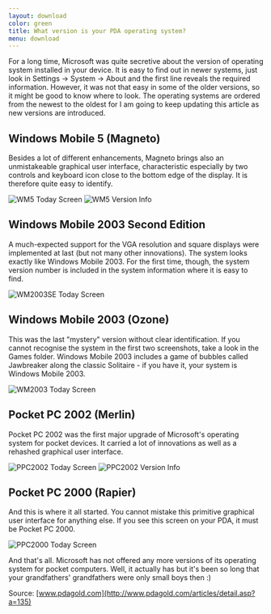 ```yaml
---
layout: download
color: green
title: What version is your PDA operating system?
menu: download
---
```

For a long time, Microsoft was quite secretive about the version of operating system installed in your device. It is easy to find out in newer systems, just look in Settings -&gt; System -&gt; About and the first line reveals the required information. However, it was not that easy in some of the older versions, so it might be good to know where to look. The operating systems are ordered from the newest to the oldest for I am going to keep updating this article as new versions are introduced.

## Windows Mobile 5 (Magneto)

Besides a lot of different enhancements, Magneto brings also an unmistakeable
graphical user interface, characteristic especially by two controls and
keyboard icon close to the bottom edge of the display.
It is therefore quite easy to identify.

![WM5 Today Screen](5_today.jpg)
![WM5 Version Info](5_info.jpg)

## Windows Mobile 2003 Second Edition

A much-expected support for the VGA resolution and square displays were
implemented at last (but not many other innovations). The system looks
exactly like Windows Mobile 2003. For the first time, though, the system
version number is included in the system information where it is easy to find.

![WM2003SE Today Screen](2003se_today.jpg)

## Windows Mobile 2003 (Ozone)

This was the last "mystery" version without clear identification.
If you cannot recognise the system in the first two screenshots,
take a look in the Games folder. Windows Mobile 2003 includes a
game of bubbles called Jawbreaker along the classic Solitaire - if you have
it, your system is Windows Mobile 2003.

![WM2003 Today Screen](2003_today.jpg)

## Pocket PC 2002 (Merlin)

Pocket PC 2002 was the first major upgrade of Microsoft's operating system for
pocket devices. It carried a lot of innovations as well as a rehashed
graphical user interface.

![PPC2002 Today Screen](2002_today.jpg)
![PPC2002 Version Info](2002_info.jpg)

## Pocket PC 2000 (Rapier)

And this is where it all started. You cannot mistake this primitive
graphical user interface for anything else. If you see this
screen on your PDA, it must be Pocket PC 2000.

![PPC2000 Today Screen](2000_today.jpg)

And that's all. Microsoft has not offered any more versions of its operating
system for pocket computers. Well, it actually has but it's been so long
that your grandfathers' grandfathers were only small boys then :)

Source: [www.pdagold.com](http://www.pdagold.com/articles/detail.asp?a=135)
